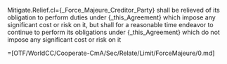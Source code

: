 Mitigate.Relief.cl={_Force_Majeure_Creditor_Party} shall be relieved of its obligation to perform duties under {_this_Agreement} which impose any significant cost or risk on it, but shall for a reasonable time endeavor to continue to perform its obligations under {_this_Agreement} which do not impose any significant cost or risk on it

=[OTF/WorldCC/Cooperate-CmA/Sec/Relate/Limit/ForceMajeure/0.md]
